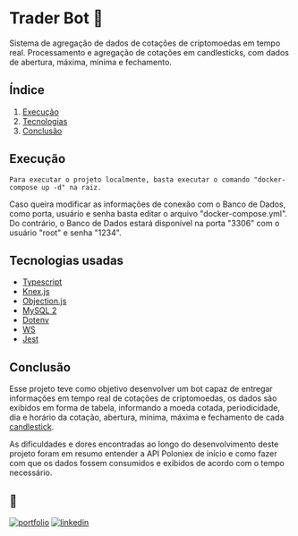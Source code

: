 
# Trader Bot 🤖

Sistema de agregação de dados de cotações de criptomoedas em tempo real.
Processamento e agregação de cotações em candlesticks, com dados de abertura, máxima, mínima e fechamento.


## Índice

 1. [Execução](#execution)
 2. [Tecnologias](#techs)
 3. [Conclusão](#conclusion)
 
 <div id='execution'/>

## Execução 

    Para executar o projeto localmente, basta executar o comando "docker-compose up -d" na raiz.

Caso queira modificar as informações de conexão com o Banco de Dados, como porta, 
usuário e senha basta editar o arquivo "docker-compose.yml". 
Do contrário, o Banco de Dados estará disponível na porta "3306" com o usuário "root" e senha "1234".



<div id='techs'/>

## Tecnologias usadas

 - [Typescript](https://www.typescriptlang.org)
 - [Knex.js](https://knexjs.org)
 - [Objection.js](https://github.com/vincit/objection.js#readme)
 - [MySQL 2](https://github.com/sidorares/node-mysql2#readme)
 - [Dotenv](https://github.com/motdotla/dotenv#readme)
 - [WS](https://github.com/websockets/ws)
 - [Jest](https://jestjs.io/pt-BR/)

<div id='conclusion'/>

## Conclusão

Esse projeto teve como objetivo desenvolver um bot capaz de entregar informações em tempo real de cotações de criptomoedas, os dados são exibidos 
em forma de tabela, informando a moeda cotada, periodicidade, dia e horário da cotação, 
abertura, mínima, máxima e fechamento de cada [candlestick](#https://pt.wikipedia.org/wiki/Candlestick).

As dificuldades e dores encontradas ao longo do desenvolvimento deste projeto foram em resumo 
entender a API Poloniex de início e como fazer com que os dados fossem consumidos e exibidos de acordo com o tempo necessário.
## 🔗
[![portfolio](https://img.shields.io/badge/linktree-0004?style=for-the-badge&logo=linktree&logoColor=white)](https://linktr.ee/lucas.sants)
[![linkedin](https://img.shields.io/badge/linkedin-0A66C2?style=for-the-badge&logo=linkedin&logoColor=white)](https://www.linkedin.com/in/lucas-s-santos/)
